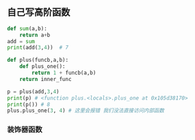 ## 自己写高阶函数 

``` python
def sum(a,b):
    return a+b
add = sum
print(add(3,4))  # 7
```

``` python
def plus(funcb,a,b):
    def plus_one():
        return 1 + funcb(a,b)
    return inner_func

p = plus(add,3,4)
print(p) # <function plus.<locals>.plus_one at 0x105d38170>
print(p()) # 8
plus.plus_one(3, 4) # 这里会报错 我们没法直接访问内部函数
```



### 装饰器函数